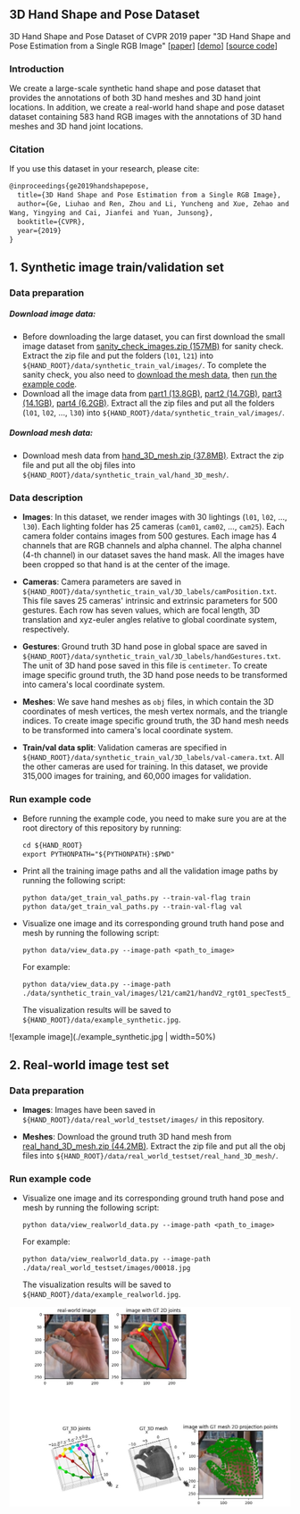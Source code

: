 ## 3D Hand Shape and Pose Dataset
3D Hand Shape and Pose Dataset of CVPR 2019 paper "3D Hand Shape and Pose Estimation from a Single RGB Image" 
[[paper](https://docs.google.com/viewer?a=v&pid=sites&srcid=ZGVmYXVsdGRvbWFpbnxnZWxpdWhhb250dXxneDo3ZjE0ZjY3OWUzYjJkYjA2)] 
[[demo](https://youtu.be/NActf7FcrmI)] 
[[source code](https://github.com/3d-hand-shape/hand-graph-cnn)]

### Introduction
We create a large-scale synthetic hand shape and pose dataset that provides the annotations of 
both 3D hand meshes and 3D hand joint locations. In addition, we create a real-world hand shape and pose dataset 
dataset containing 583 hand RGB images with the annotations of 3D hand meshes and 3D hand joint locations.

### Citation
If you use this dataset in your research, please cite:

	@inproceedings{ge2019handshapepose,
	  title={3D Hand Shape and Pose Estimation from a Single RGB Image},
	  author={Ge, Liuhao and Ren, Zhou and Li, Yuncheng and Xue, Zehao and Wang, Yingying and Cai, Jianfei and Yuan, Junsong},
	  booktitle={CVPR},
	  year={2019}
	}

## 1. Synthetic image train/validation set
### Data preparation
##### Download image data: 
   - Before downloading the large dataset, you can first download the small image dataset from 
   [sanity_check_images.zip (157MB)](https://drive.google.com/file/d/1ijoZL5Gh_bIj3yEG_ZboA4qnh3h8Suyf/view?usp=sharing) 
   for sanity check. Extract the zip file and put the folders (`l01`, `l21`) into `${HAND_ROOT}/data/synthetic_train_val/images/`. 
   To complete the sanity check, 
   you also need to [download the mesh data](https://github.com/3d-hand-shape/hand-graph-cnn-dataset-private/tree/master/data#download-mesh-data), 
   then [run the example code](https://github.com/3d-hand-shape/hand-graph-cnn-dataset-private/tree/master/data#run-example-code).
   - Download all the image data from 
[part1 (13.8GB)](https://drive.google.com/drive/folders/1IVZpWjEQ6UyBazzfpUCE-hpI6nfeQDUV?usp=sharing), 
[part2 (14.7GB)](https://drive.google.com/drive/folders/17Cthv0q6WlD131MdmShLMop8dzmgVlJB?usp=sharing), 
[part3 (14.1GB)](https://drive.google.com/drive/folders/1huBEaARfNbA-a8s_eIPRD39RX9Arehoy?usp=sharing), 
[part4 (6.2GB)](https://drive.google.com/drive/folders/1AmlcNnkCpViJYCOKhbMgXYam0L8jHJ7z?usp=sharing).
Extract all the zip files and put all the folders (`l01`, `l02`, ..., `l30`) into `${HAND_ROOT}/data/synthetic_train_val/images/`.

##### Download mesh data: 
- Download mesh data from
[hand_3D_mesh.zip (37.8MB)](https://drive.google.com/file/d/1uNM6LWP1auX-KsGDBHDYx4lZF53XAMrQ/view?usp=sharing).
Extract the zip file and put all the obj files into `${HAND_ROOT}/data/synthetic_train_val/hand_3D_mesh/`.

### Data description

- **Images**: In this dataset, we render images with 30 lightings (`l01`, `l02`, ..., `l30`). 
Each lighting folder has 25 cameras (`cam01`, `cam02`, ..., `cam25`). Each camera folder contains images from 500 gestures. 
Each image has 4 channels that are RGB channels and alpha channel. 
The alpha channel (4-th channel) in our dataset saves the hand mask. 
All the images have been cropped so that hand is at the center of the image.

- **Cameras**: Camera parameters are saved in `${HAND_ROOT}/data/synthetic_train_val/3D_labels/camPosition.txt`. 
This file saves 25 cameras' intrinsic and extrinsic parameters for 500 gestures. Each row has seven values, 
which are focal length, 3D translation and xyz-euler angles relative to global coordinate system, respectively.

- **Gestures**: Ground truth 3D hand pose in global space are saved in 
`${HAND_ROOT}/data/synthetic_train_val/3D_labels/handGestures.txt`. The unit of 3D hand pose saved in this file is `centimeter`. 
To create image specific ground truth, the 3D hand pose needs to be transformed into 
camera's local coordinate system.

- **Meshes**: We save hand meshes as `obj` files, in which contain the 3D coordinates of mesh vertices, 
the mesh vertex normals, and the triangle indices. To create image specific ground truth, 
the 3D hand mesh needs to be transformed into camera's local coordinate system.

- **Train/val data split**: Validation cameras are specified in `${HAND_ROOT}/data/synthetic_train_val/3D_labels/val-camera.txt`. 
All the other cameras are used for training. In this dataset, we provide 315,000 images for training, 
and 60,000 images for validation.


### Run example code
- Before running the example code, you need to make sure you are at the root directory of this repository by running:
    ```
    cd ${HAND_ROOT}
    export PYTHONPATH="${PYTHONPATH}:$PWD"
    ```
    
- Print all the training image paths and all the validation image paths by 
running the following script:
    ```
    python data/get_train_val_paths.py --train-val-flag train
    python data/get_train_val_paths.py --train-val-flag val
    ```

- Visualize one image and its corresponding ground truth hand pose and mesh by running the following script:
    ```
    python data/view_data.py --image-path <path_to_image>
    ```
    For example:
    ```
    python data/view_data.py --image-path ./data/synthetic_train_val/images/l21/cam21/handV2_rgt01_specTest5_gPoses_ren_25cRrRs_l21_cam21_.0492.png
    ```
   The visualization results will be saved to `${HAND_ROOT}/data/example_synthetic.jpg`.

![example image](./example_synthetic.jpg | width=50%)


## 2. Real-world image test set
### Data preparation
- **Images**: Images have been saved in `${HAND_ROOT}/data/real_world_testset/images/` in this repository.

- **Meshes**: Download the ground truth 3D hand mesh from
[real_hand_3D_mesh.zip (44.2MB)](https://drive.google.com/file/d/1f0Hr3OwAuTO95zLvAjlc9eTYcfbNbnPt/view?usp=sharing).
Extract the zip file and put all the obj files into `${HAND_ROOT}/data/real_world_testset/real_hand_3D_mesh/`.

### Run example code
- Visualize one image and its corresponding ground truth hand pose and mesh by running the following script:
    ```
    python data/view_realworld_data.py --image-path <path_to_image>
    ```
    For example:
    ```
    python data/view_realworld_data.py --image-path ./data/real_world_testset/images/00018.jpg
    ```
   The visualization results will be saved to `${HAND_ROOT}/data/example_realworld.jpg`.

![realworld example image](./example_realworld.jpg)

